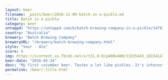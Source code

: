 ```yaml
---
layout: beer
filename: _posts/beer/2016-11-09-batch-in-a-pickle.md
title: Batch in a pickle
category: beer
untappd: "https://untappd.com/b/batch-brewing-company-in-a-pickle/1479361"
country: "Australia"
brewery: "Batch Brewing Company"
breweryURL: "/brewery/batch-brewing-company.html"
style: "Sour - Ale"
score: 6
img: https://scontent.xx.fbcdn.net/v/t31.0-0/p480x480/13235443_10154147274988745_881393278262650589_o.jpg?_nc_cat=108&_nc_ohc=bYpIaZ32tEgAQldl6hlQilYtDLjieuBvYaU1qggTAgGdxGNh-BKOF-6LA&_nc_ht=scontent.xx&oh=d09a0ab9e47828c69723d7db48072fb6&oe=5E44C655
beer-date: "2016-05-24"
desc: "My first cucumber beer. Tastes a lot like pickles. It's interesting but it wouldn't bring me back"
permalink: /beer/:title.html
---
```

